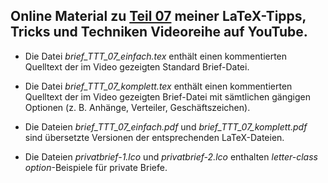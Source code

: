 ## Online Material zu [Teil 07]() meiner LaTeX-Tipps, Tricks und Techniken Videoreihe auf YouTube.

- Die Datei *brief_TTT_07_einfach.tex* enthält einen kommentierten Quelltext
  der im Video gezeigten Standard Brief-Datei.

- Die Datei *brief_TTT_07_komplett.tex* enthält einen kommentierten
  Quelltext der im Video gezeigten Brief-Datei mit sämtlichen gängigen
  Optionen (z. B. Anhänge, Verteiler, Geschäftszeichen).

- Die Dateien *brief_TTT_07_einfach.pdf* und *brief_TTT_07_komplett.pdf*
  sind übersetzte Versionen der entsprechenden LaTeX-Dateien.

- Die Dateien *privatbrief-1.lco* und *privatbrief-2.lco* enthalten
  *letter-class option*-Beispiele für private Briefe.
